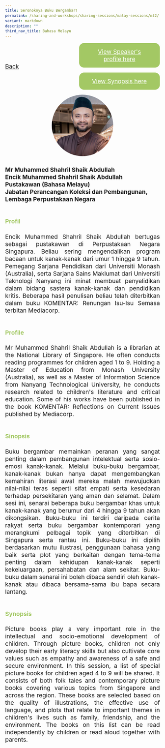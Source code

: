 ```yaml
---
title: Seronoknya Buku Bergambar!
permalink: /sharing-and-workshops/sharing-sessions/malay-sessions/ml2/
variant: markdown
description: ""
third_nav_title: Bahasa Melayu
---
```

<style>
.entry-title{
  font-size: 2.25rem;
  font-weight: 700;
  margin-bottom: 2rem;
  text-align: center;
}
.entry-content p{
  text-align: justify;
}

.entry-title.supported-by{
  margin-bottom: 0;
  margin-top: 3rem;
}

.entry-content .buttons-container{
  align-items: center;
  column-gap: 1rem;
  display: flex;
  flex-wrap: wrap;
  justify-content: center;
}
.entry-content .buttons-container .btn-link{
  background-color: #7431e8;
  border-radius: 0.4rem;
  color: #fff;
  font-size: 1.5rem;
  margin-bottom: 1rem;
  padding: 15px 20px;
  text-align: center;
  text-decoration: none;
  width: 15rem;
}
.entry-content .buttons-container .btn-link:hover{
  background-color: lightgrey;
}

.entry-content.sharing-sessions{
  align-items: center;
  display: flex;
  flex-direction: column;
  row-gap: 1.5rem;
}
.entry-content.sharing-sessions .session-item{
  align-items: flex-start;
  background-color:#d84178;
  border-radius: 0.5rem;
  color: #ffffff;
  row-gap: 2rem;
  display: flex;
  font-size: 1.1rem;
  flex-direction: column;
  line-height: 1.2;
  justify-content: space-between;
  margin-bottom: 2rem;
  padding: 1rem;
  width: 100%;
}
.entry-content.sharing-sessions .session-item .lower-wrapper{
  display: flex;
  flex-direction: column;
  row-gap: 2rem;
  width: 100%;
}
.entry-content.sharing-sessions .session-item .session-link{
  border: 2px solid lightgrey;
  border-radius: 0.5rem;
  padding: 1rem;
  text-align: center;
}
.entry-content.sharing-sessions .session-item .session-link a{
  color: #ffffff;
}

.entry-content.sharing-sessions.malay-sessions .session-item{
  background-color: #a3c864;
}

.entry-content.sharing-sessions.tamil-sessions .session-item,
.entry-content.sharing-sessions.preschools-exhibitors .session-item{
  background-color: #9b4490;
}

.entry-content.sharing-sessions.english-sessions .session-item{
  background-color: #fa0;
}

.entry-content.sharing-sessions.primary-secondary-exhibitors .session-item{
  background-color: #a3c864;
}

.entry-content.sharing-sessions .session-item .session-link:hover{
  background-color: lightgrey;
}

.entry-content.sharing-session-item{
  font-size: 1.2rem;
}
.entry-content.sharing-session-item .sharing-sessions-nav{
  align-items: center;
  column-gap: 1rem;
  display: flex;
  flex-wrap: wrap;
  justify-content: space-between;
  padding-bottom: 1rem;
}
.entry-content.sharing-session-item .sharing-sessions-nav .inner-nav-wrapper{
  column-gap: 1rem;
  display: flex;
  flex: 2;
  flex-wrap: wrap;
  justify-content: flex-end;
  row-gap: 1rem;
}
.entry-content.sharing-session-item .sharing-sessions-nav .inner-nav-wrapper .nav-btn{
  background-color: #d84178;
  border-radius: 1rem;
  color: #fff;
  padding: 1rem 2rem;
  text-align: center;
  width: 100%;
}
.entry-content.sharing-session-item.malay-session .sharing-sessions-nav .inner-nav-wrapper .nav-btn{
  background-color: #a3c864;
}
.entry-content.sharing-session-item.tamil-session .sharing-sessions-nav .inner-nav-wrapper .nav-btn{
  background-color: #9b4490;
}
.entry-content.sharing-session-item.english-session .sharing-sessions-nav .inner-nav-wrapper .nav-btn{
  background-color: #fa0;
}
.entry-content.sharing-session-item .sharing-sessions-nav .inner-nav-wrapper .nav-btn:hover{
  background-color: lightgrey;
}
.entry-content.sharing-session-item .profile-photo-container{
  align-items: center;
  column-gap: 1rem;
  display: flex;
  flex-wrap: wrap;
  justify-content: space-between;
  row-gap: 1rem;
}
.entry-content.sharing-session-item .profile-photo{
  align-items: center;
  column-gap: 2rem;
  display: flex;
  flex-wrap: wrap;
  justify-content: center;
  row-gap: 2rem;
  margin-bottom: 2rem;
}
.entry-content.sharing-session-item .profile-photo img{
  border-radius: 100px;
  width: 200px;
}
.entry-content.sharing-session-item.awardee-item .profile-photo{
  width: 100%;
}
.entry-content.sharing-session-item .profile-name{
  font-weight: 700;
  margin-bottom: 3rem;
}
.entry-content.sharing-session-item h4{
  color: #d84178;
}
.entry-content.sharing-session-item.malay-session h4{
  color: #a3c864;
}
.entry-content.sharing-session-item.tamil-session h4{
  color: #9b4490;
}
.entry-content.sharing-session-item.english-session h4{
  color: #fa0;
}
.entry-content.sharing-session-item.awardee-item h3,
.entry-content.sharing-session-item.awardee-item h4{
  color: #4372d6;
}
.entry-content.sharing-session-item .section-wrapper{
  margin-bottom: 3rem;
}

.entry-content.awardees-container h4{
  font-weight: 700;
  margin-bottom: 3rem;
}
.entry-content.awardees-container a{
  text-decoration: none;
}
.entry-content.awardees-container .section-wrapper{
  margin-bottom: 10rem;
}
.entry-content.awardees-container .section-row{
  column-gap: 1rem;
  display: flex;
  flex-wrap: wrap;
  justify-content: space-around;
  row-gap: 1rem;
}
.entry-content.awardees-container .section-column{
  width: 30%;
}
.entry-content.awardees-container .awardee-wrapper{
  align-items: center;
  display: flex;
  flex-direction: column;
  justify-content: center;
  row-gap: 1rem;
}
.entry-content.awardees-container .awardee-wrapper .awardee-pic{
  width: 10rem;
}
.entry-content.awardees-container .awardee-wrapper .awardee-profile{
  color: #484848;
  text-align: center;
}
.entry-content.awardees-container .awardee-wrapper .name-english{
  font-size: 1.25rem;
  margin-bottom: 1rem;
}
.entry-content.awardees-container .awardee-wrapper .name-chinese{
  font-size: 1.25rem;
  margin-bottom: 1rem;
}

.entry-content .btntop{
  position: fixed;
  float: right;
  bottom: 20px;
  right: 80px;
  z-index: 99;
  boder: none;
  background-color: #3bb9ff;
  cursor: pointer;
  padding: 15px;
  boder-radius: 4px;
  color: #fff;
  font-weight: 600;
}

.coming-soon{
  color: #7431e8;
  font-size: 2rem;
  font-weight: 700;
  margin-top: 3rem;
  text-align: center;
}

@media all and (min-width: 40rem ){
  .entry-content.sharing-sessions{
    align-items: flex-start;
    display: flex;
    flex-direction: column;
    row-gap: 1.5rem;
  }

  
  .entry-content.sharing-sessions .session-item .lower-wrapper{
    align-items: center;
    flex-direction: row;
    justify-content: space-between;
  }

  .entry-content.sharing-session-item .sharing-sessions-nav .inner-nav-wrapper .nav-btn{
    width: 45%;
  }
}
</style>

<div class="entry-content sharing-session-item malay-session">
<div class="sharing-sessions-nav">
<a href="/sharing-and-workshops/sharing-sessions/malay-sessions/">Back</a>
<div class="inner-nav-wrapper">
<a class="nav-btn" href="#C1">View Speaker's profile here</a>
<a class="nav-btn" href="#C2">View Synopsis here</a>
</div>
</div>

<div class="profile-photo">
<img alt="Muhammed Shahril Shaik Abdullah" src="/images/Sharing_sessions/muhammed-shahril-shaik-abdullah.jpg">
</div>

<div class="profile-name">
Mr Muhammed Shahril Shaik Abdullah<br>
Encik Muhammed Shahril Shaik Abdullah<br>
Pustakawan (Bahasa Melayu)<br>
Jabatan Perancangan Koleksi dan Pembangunan, Lembaga Perpustakaan Negara
</div>

<div class="section-wrapper">
<h4 id="C1">Profil</h4>
<p>
Encik Muhammed Shahril Shaik Abdullah bertugas sebagai pustakawan di Perpustakaan Negara Singapura. Beliau sering mengendalikan program bacaan untuk kanak-kanak dari umur 1 hingga 9 tahun. Pemegang Sarjana Pendidikan dari Universiti Monash (Australia), serta Sarjana Sains Maklumat dari Universiti Teknologi Nanyang ini minat membuat penyelidikan dalam bidang sastera kanak-kanak dan pendidikan kritis. Beberapa hasil penulisan beliau telah diterbitkan dalam buku KOMENTAR: Renungan Isu-Isu Semasa terbitan Mediacorp.
</p>
</div>

<div class="section-wrapper">
<h4>Profile</h4>
<p>
Mr Muhammed Shahril Shaik Abdullah is a librarian at the National Library of Singapore. He often conducts reading programmes for children aged 1 to 9. Holding a Master of Education from Monash University (Australia), as well as a Master of Information Science from Nanyang Technological University, he conducts research related to children's literature and critical education. Some of his works have been published in the book KOMENTAR: Reflections on Current Issues published by Mediacorp.
</p>
</div>

<div class="section-wrapper">
<h4 id="C2">Sinopsis</h4> 
<p>
Buku bergambar memainkan peranan yang sangat penting dalam pembangunan intelektual serta sosio-emosi kanak-kanak. Melalui buku-buku bergambar, kanak-kanak bukan hanya dapat mengembangkan kemahiran literasi awal mereka malah mewujudkan nilai-nilai teras seperti sifat empati serta kesedaran terhadap persekitaran yang aman dan selamat. Dalam sesi ini, senarai beberapa buku bergambar khas untuk kanak-kanak yang berumur dari 4 hingga 9 tahun akan dikongsikan. Buku-buku ini terdiri daripada cerita rakyat serta buku bergambar kontemporari yang merangkumi pelbagai topik yang diterbitkan di Singapura serta rantau ini.  Buku-buku ini dipilih berdasarkan mutu ilustrasi, penggunaan bahasa yang baik serta plot yang berkaitan dengan tema-tema penting dalam kehidupan kanak-kanak seperti kekeluargaan, persahabatan dan alam sekitar. Buku-buku dalam senarai ini boleh dibaca sendiri oleh kanak-kanak atau dibaca bersama-sama ibu bapa secara lantang.
</p>
</div>

<div class="section-wrapper">
<h4>Synopsis</h4> 
<p>
Picture books play a very important role in the intellectual and socio-emotional development of children. Through picture books, children not only develop their early literacy skills but also cultivate core values such as empathy and awareness of a safe and secure environment. In this session, a list of special picture books for children aged 4 to 9 will be shared. It consists of both folk tales and contemporary picture books covering various topics from Singapore and across the region. These books are selected based on the quality of illustrations, the effective use of language, and plots that relate to important themes in children's lives such as family, friendship, and the environment. The books on this list can be read independently by children or read aloud together with parents.
</p>
</div>

<div class="section-wrapper">
</div>
</div>